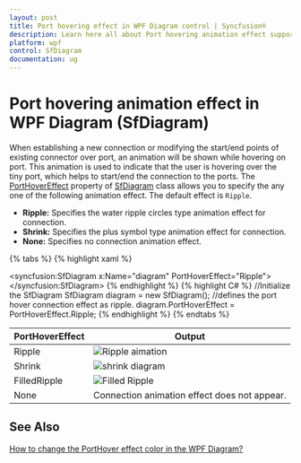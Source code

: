 ```yaml
---
layout: post
title: Port hovering effect in WPF Diagram control | Syncfusion®
description: Learn here all about Port hovering animation effect support in Syncfusion® WPF Diagram (SfDiagram) control ports.
platform: wpf
control: SfDiagram
documentation: ug
---
```


# Port hovering animation effect in WPF Diagram (SfDiagram)

When establishing a new connection or modifying the start/end points of existing connector over port, an animation will be shown while hovering on port. This animation is used to indicate that the user is hovering over the tiny port, which helps to start/end the connection to the ports. The [PortHoverEffect](https://help.syncfusion.com/cr/wpf/Syncfusion.UI.Xaml.Diagram.DiagramViewModel.html#Syncfusion_UI_Xaml_Diagram_DiagramViewModel_PortHoverEffect) property of [SfDiagram](https://help.syncfusion.com/cr/wpf/Syncfusion.UI.Xaml.Diagram.DiagramViewModel.html#Syncfusion_UI_Xaml_Diagram) class allows you to specify the any one of the following animation effect. The default effect is `Ripple`.

* **Ripple:** Specifies the water ripple circles type animation effect for connection.
* **Shrink:** Specifies the plus symbol type animation effect for connection.
* **None:** Specifies no connection animation effect.

{% tabs %}
{% highlight xaml %}
<!--Initialize the Sfdiagram with port hover effect as ripple-->
<syncfusion:SfDiagram x:Name="diagram" PortHoverEffect="Ripple">
</syncfusion:SfDiagram>
{% endhighlight %}
{% highlight C# %}
//Initialize the SfDiagram
SfDiagram diagram = new SfDiagram();
//defines the port hover connection effect as ripple.
diagram.PortHoverEffect = PortHoverEffect.Ripple;
{% endhighlight %}
{% endtabs %}

| PortHoverEffect | Output |
|---|---|
| Ripple |![Ripple aimation](Port_images/RippleAnimation.gif) |
| Shrink |![shrink diagram](Port_images/ShrinkAnimation.gif) |
| FilledRipple |![Filled Ripple](Port_images/FilledRippleAnimation.gif) |
| None | Connection animation effect does not appear. |

## See Also
[How to change the PortHover effect color in the WPF Diagram?](https://support.syncfusion.com/kb/article/17720/how-to-change-the-porthover-effect-color-in-the-wpf-diagram)
